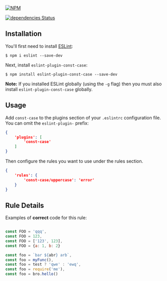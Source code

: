 [![NPM](https://nodei.co/npm/eslint-plugin-const-case.png?downloads=true&stars=true)](https://nodei.co/npm/eslint-plugin-const-case/)

[![dependencies Status](https://david-dm.org/k03mad/eslint-plugin-const-case/status.svg)](https://david-dm.org/k03mad/eslint-plugin-const-case)

## Installation

You'll first need to install [ESLint](http://eslint.org):

```
$ npm i eslint --save-dev
```

Next, install `eslint-plugin-const-case`:

```
$ npm install eslint-plugin-const-case --save-dev
```

**Note:** If you installed ESLint globally (using the `-g` flag) then you must also install `eslint-plugin-const-case` globally.

## Usage

Add `const-case` to the plugins section of your `.eslintrc` configuration file. You can omit the `eslint-plugin-` prefix:

```json
{
    'plugins': [
        'const-case'
    ]
}
```


Then configure the rules you want to use under the rules section.

```json
{
    'rules': {
        'const-case/uppercase': 'error'
    }
}
```

## Rule Details

Examples of **correct** code for this rule:

```js

const FOO = 'qqq',
const FOO = 123,
const FOO = ['123', 123],
const FOO = {a: 1, b: 2}

const foo = `bar ${abr} arb`,
const foo = myFunc(),
const foo = test ? 'qwe' : 'ewq',
const foo = require('me'),
const foo = bro.hello()

```






